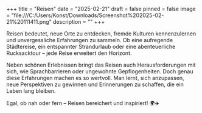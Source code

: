 +++
title = "Reisen"
date = "2025-02-21"
draft = false
pinned = false
image = "file:///C:/Users/Konst/Downloads/Screenshot%202025-02-21%20111411.png"
description = ""
+++


Reisen bedeutet, neue Orte zu entdecken, fremde Kulturen kennenzulernen und unvergessliche Erfahrungen zu sammeln. Ob eine aufregende Städtereise, ein entspannter Strandurlaub oder eine abenteuerliche Rucksacktour – jede Reise erweitert den Horizont.

Neben schönen Erlebnissen bringt das Reisen auch Herausforderungen mit sich, wie Sprachbarrieren oder ungewohnte Gepflogenheiten. Doch genau diese Erfahrungen machen es so wertvoll. Man lernt, sich anzupassen, neue Perspektiven zu gewinnen und Erinnerungen zu schaffen, die ein Leben lang bleiben.

Egal, ob nah oder fern – Reisen bereichert und inspiriert! 🌍✈️